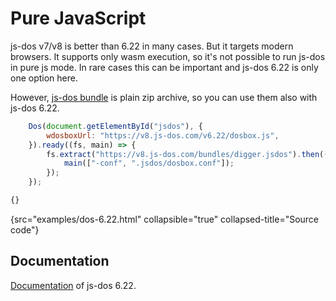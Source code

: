 # Pure JavaScript

js-dos v7/v8 is better than 6.22 in many cases. But it targets modern browsers.
It supports only wasm execution, so it's not possible to run js-dos in pure js mode.
In rare cases this can be important and js-dos 6.22 is only one option here.

However, [js-dos bundle](jsdos-bundle.md) is plain zip archive, so you can
use them also with js-dos 6.22.

```Javascript
    Dos(document.getElementById("jsdos"), {
        wdosboxUrl: "https://v8.js-dos.com/v6.22/dosbox.js",
    }).ready((fs, main) => {
        fs.extract("https://v8.js-dos.com/bundles/digger.jsdos").then(() => {
            main(["-conf", ".jsdos/dosbox.conf"]);
        });
    });
```


```html
{}
```
{src="examples/dos-6.22.html" collapsible="true" collapsed-title="Source code"}

## Documentation

[Documentation](https://js-dos.com/index_6.22.html) of js-dos 6.22.